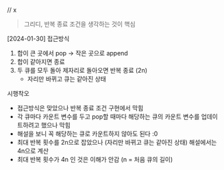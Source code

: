 // x

> 그리디, 반복 종료 조건을 생각하는 것이 핵심

[2024-01-30] 접근방식

1. 합이 큰 곳에서 pop -> 작은 곳으로 append
2. 합이 같아지면 종료
3. 두 큐를 모두 돌아 제자리로 돌아오면 반복 종료 (2n)
   - 자리만 바뀌고 큐는 같아진 상태

시행착오

- 접근방식은 맞았으나 반복 종료 조건 구현에서 막힘
- 각 큐마다 카운트 변수를 두고 pop할 때마다 해당하는 큐의 카운트 변수를 업데이트하려고 했으나 막힘
- 해설을 보니 꼭 해당하는 큐로 카운트하지 않아도 된다 :0
- 최대 반복 횟수를 2n으로 잡았으나 (자리만 바뀌고 큐는 같아진 상태) 해설에서는 4n으로 계산
- 최대 반복 횟수가 4n 인 것은 이해가 안감 (n = 처음 큐의 길이)
